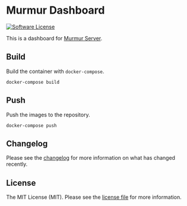 # Murmur Dashboard

[![Software License][ico-license]](LICENSE.md)

This is a dashboard for [Murmur Server](https://wiki.mumble.info/wiki/Main_Page).

## Build

Build the container with `docker-compose`.

    docker-compose build
    
## Push

Push the images to the repository.

    docker-compose push
    
## Changelog

Please see the [changelog](CHANGELOG.md) for more information on what has changed recently.

## License

The MIT License (MIT). Please see the [license file](LICENSE.md) for more information.

[ico-license]: https://img.shields.io/badge/license-MIT-brightgreen.svg?style=flat-square
